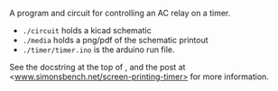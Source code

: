 A program and circuit for controlling an AC relay on a timer.

 * `./circuit` holds a kicad schematic
 * `./media` holds a png/pdf of the schematic printout
 * `./timer/timer.ino` is the arduino run file.

See the docstring at the top of [](timer/timer.ino), and the post
at <www.simonsbench.net/screen-printing-timer> for more information.
